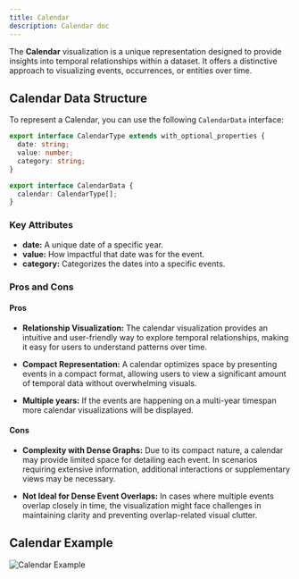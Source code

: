 ```yaml
---
title: Calendar
description: Calendar doc
---
```


The **Calendar** visualization is a unique representation designed to provide insights into temporal relationships within a dataset. It offers a distinctive approach to visualizing events, occurrences, or entities over time.

## Calendar Data Structure

To represent a Calendar, you can use the following `CalendarData` interface:

```typescript
export interface CalendarType extends with_optional_properties {
  date: string;
  value: number;
  category: string;
}

export interface CalendarData {
  calendar: CalendarType[];
}
```
### Key Attributes

- **date:** A unique date of a specific year.
- **value:** How impactful that date was for the event.
- **category:** Categorizes the dates into a specific events.


### Pros and Cons

#### Pros
- **Relationship Visualization:** The calendar visualization provides an intuitive and user-friendly way to explore temporal relationships, making it easy for users to understand patterns over time.

- **Compact Representation:** A calendar optimizes space by presenting events in a compact format, allowing users to view a significant amount of temporal data without overwhelming visuals.

- **Multiple years:** If the events are happening on a multi-year timespan more calendar visualizations will be displayed.

#### Cons
- **Complexity with Dense Graphs:** Due to its compact nature, a calendar may provide limited space for detailing each event. In scenarios requiring extensive information, additional interactions or supplementary views may be necessary.

- **Not Ideal for Dense Event Overlaps:** In cases where multiple events overlap closely in time, the visualization might face challenges in maintaining clarity and preventing overlap-related visual clutter.

## Calendar Example

![Calendar Example](/Illustry-monorepo/calendar.gif)